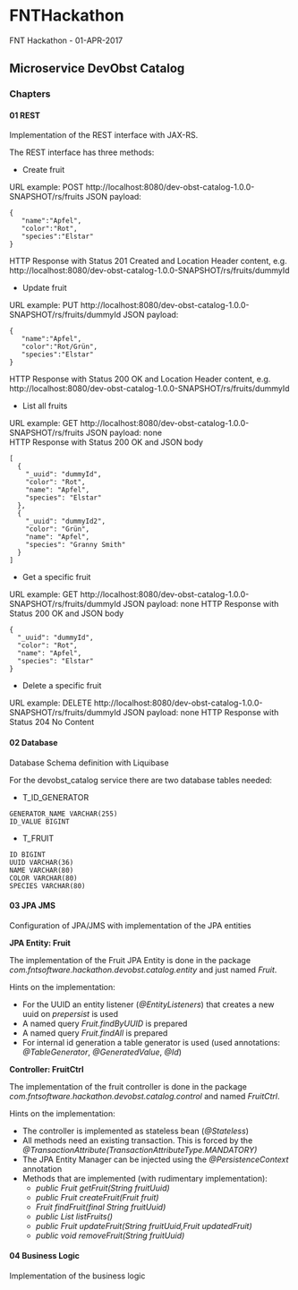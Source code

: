 # FNTHackathon
FNT Hackathon - 01-APR-2017

## Microservice DevObst Catalog 

### Chapters
#### 01 REST
Implementation of the REST interface with JAX-RS.

The REST interface has three methods:
  
*  Create fruit

URL example:  POST http://localhost:8080/dev-obst-catalog-1.0.0-SNAPSHOT/rs/fruits
JSON payload:

    {	   
	   "name":"Apfel",
	   "color":"Rot",
	   "species":"Elstar"
    }    
    
HTTP Response with Status 201 Created and Location Header content, e.g. http://localhost:8080/dev-obst-catalog-1.0.0-SNAPSHOT/rs/fruits/dummyId

*  Update fruit

URL example:  PUT http://localhost:8080/dev-obst-catalog-1.0.0-SNAPSHOT/rs/fruits/dummyId
JSON payload:

    {	   
	   "name":"Apfel",
	   "color":"Rot/Grün",
	   "species":"Elstar"
    }    
    
HTTP Response with Status 200 OK and Location Header content, e.g. http://localhost:8080/dev-obst-catalog-1.0.0-SNAPSHOT/rs/fruits/dummyId

*  List all fruits

URL example:  GET http://localhost:8080/dev-obst-catalog-1.0.0-SNAPSHOT/rs/fruits
JSON payload: none    
HTTP Response with Status 200 OK and JSON body

    [
	  {
	    "_uuid": "dummyId",
	    "color": "Rot",
	    "name": "Apfel",
	    "species": "Elstar"
	  },
	  {
	    "_uuid": "dummyId2",
	    "color": "Grün",
	    "name": "Apfel",
	    "species": "Granny Smith"
	  }
	]

* Get a specific fruit

URL example:  GET http://localhost:8080/dev-obst-catalog-1.0.0-SNAPSHOT/rs/fruits/dummyId
JSON payload: none
HTTP Response with Status 200 OK and JSON body

    {
	  "_uuid": "dummyId",
	  "color": "Rot",
	  "name": "Apfel",
	  "species": "Elstar"
	}
	
* Delete a specific fruit

URL example:  DELETE http://localhost:8080/dev-obst-catalog-1.0.0-SNAPSHOT/rs/fruits/dummyId
JSON payload: none
HTTP Response with Status 204 No Content


#### 02 Database
Database Schema definition with Liquibase

For the devobst_catalog service there are two database tables needed:

* T\_ID\_GENERATOR

```
GENERATOR_NAME VARCHAR(255)
ID_VALUE BIGINT
```    

* T_FRUIT

```
ID BIGINT
UUID VARCHAR(36)
NAME VARCHAR(80)
COLOR VARCHAR(80)
SPECIES VARCHAR(80)
```


#### 03 JPA JMS
Configuration of JPA/JMS with implementation of the JPA entities

**JPA Entity: Fruit**

The implementation of the Fruit JPA Entity is done in the package *com.fntsoftware.hackathon.devobst.catalog.entity* and just named *Fruit*.

Hints on the implementation:

* For the UUID an entity listener (*@EntityListeners*) that creates a new uuid on *prepersist* is used
* A named query *Fruit.findByUUID* is prepared
* A named query *Fruit.findAll* is prepared
* For internal id generation a table generator is used (used annotations: *@TableGenerator*, *@GeneratedValue*, *@Id*) 

**Controller: FruitCtrl**

The implementation of the fruit controller is done in the package *com.fntsoftware.hackathon.devobst.catalog.control* and named *FruitCtrl*. 

Hints on the implementation:

* The controller is implemented as stateless bean (*@Stateless*)
* All methods need an existing transaction. This is forced by the *@TransactionAttribute(TransactionAttributeType.MANDATORY)*
* The JPA Entity Manager can be injected using the *@PersistenceContext* annotation
* Methods that are implemented (with rudimentary implementation):
    * *public Fruit getFruit(String fruitUuid)*
    * *public Fruit createFruit(Fruit fruit)*
    * *Fruit findFruit(final String fruitUuid)*
    * *public List<Fruit> listFruits()*
    * *public Fruit updateFruit(String fruitUuid,Fruit updatedFruit)*
    * *public void removeFruit(String fruitUuid)*	

#### 04 Business Logic
Implementation of the business logic


